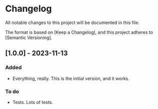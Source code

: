 # Changelog

All notable changes to this project will be documented in this file.

The format is based on [Keep a Changelog],
and this project adheres to [Semantic Versioning].

## [1.0.0] - 2023-11-13

### Added

- Everything, really. This is the initial version, and it works.

### To do

- Tests. Lots of tests.
